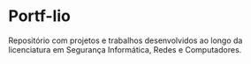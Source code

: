 # Portf-lio
Repositório com projetos e trabalhos desenvolvidos ao longo da licenciatura em Segurança Informática, Redes e Computadores.
